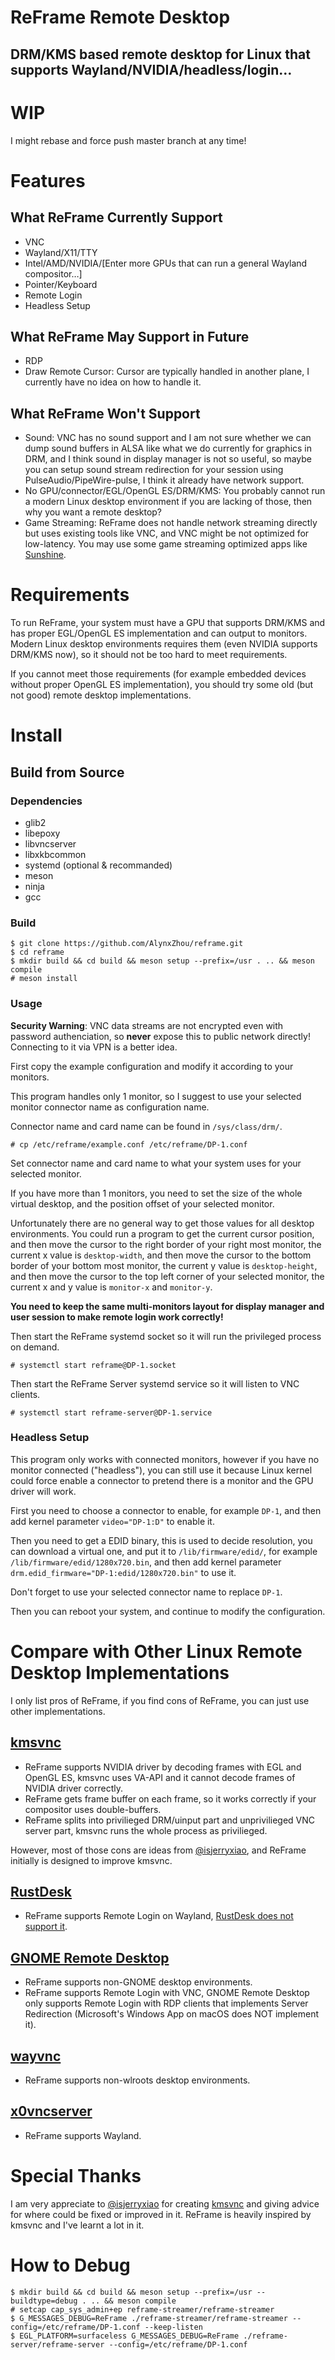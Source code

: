 ReFrame Remote Desktop
======================

DRM/KMS based remote desktop for Linux that supports Wayland/NVIDIA/headless/login…
-----------------------------------------------------------------------------------

# WIP

I might rebase and force push master branch at any time!

# Features

## What ReFrame Currently Support

- VNC
- Wayland/X11/TTY
- Intel/AMD/NVIDIA/[Enter more GPUs that can run a general Wayland compositor…]
- Pointer/Keyboard
- Remote Login
- Headless Setup

## What ReFrame May Support in Future

- RDP
- Draw Remote Cursor: Cursor are typically handled in another plane, I currently have no idea on how to handle it.

## What ReFrame Won't Support

- Sound: VNC has no sound support and I am not sure whether we can dump sound buffers in ALSA like what we do currently for graphics in DRM, and I think sound in display manager is not so useful, so maybe you can setup sound stream redirection for your session using PulseAudio/PipeWire-pulse, I think it already have network support.
- No GPU/connector/EGL/OpenGL ES/DRM/KMS: You probably cannot run a modern Linux desktop environment if you are lacking of those, then why you want a remote desktop?
- Game Streaming: ReFrame does not handle network streaming directly but uses existing tools like VNC, and VNC might be not optimized for low-latency. You may use some game streaming optimized apps like [Sunshine](https://github.com/LizardByte/Sunshine/).

# Requirements

To run ReFrame, your system must have a GPU that supports DRM/KMS and has proper EGL/OpenGL ES implementation and can output to monitors. Modern Linux desktop environments requires them (even NVIDIA supports DRM/KMS now), so it should not be too hard to meet requirements.

If you cannot meet those requirements (for example embedded devices without proper OpenGL ES implementation), you should try some old (but not good) remote desktop implementations.

# Install

## Build from Source

### Dependencies

- glib2
- libepoxy
- libvncserver
- libxkbcommon
- systemd (optional & recommanded)
- meson
- ninja
- gcc

### Build

```
$ git clone https://github.com/AlynxZhou/reframe.git
$ cd reframe
$ mkdir build && cd build && meson setup --prefix=/usr . .. && meson compile
# meson install
```

### Usage

**Security Warning**: VNC data streams are not encrypted even with password authenciation, so **never** expose this to public network directly! Connecting to it via VPN is a better idea.

First copy the example configuration and modify it according to your monitors.

This program handles only 1 monitor, so I suggest to use your selected monitor connector name as configuration name.

Connector name and card name can be found in `/sys/class/drm/`.

```
# cp /etc/reframe/example.conf /etc/reframe/DP-1.conf
```

Set connector name and card name to what your system uses for your selected monitor.

If you have more than 1 monitors, you need to set the size of the whole virtual desktop, and the position offset of your selected monitor.

Unfortunately there are no general way to get those values for all desktop environments. You could run a program to get the current cursor position, and then move the cursor to the right border of your right most monitor, the current x value is `desktop-width`, and then move the cursor to the bottom border of your bottom most monitor, the current y value is `desktop-height`, and then move the cursor to the top left corner of your selected monitor, the current x and y value is `monitor-x` and `monitor-y`.

**You need to keep the same multi-monitors layout for display manager and user session to make remote login work correctly!**

Then start the ReFrame systemd socket so it will run the privileged process on demand.

```
# systemctl start reframe@DP-1.socket
```

Then start the ReFrame Server systemd service so it will listen to VNC clients.

```
# systemctl start reframe-server@DP-1.service
```

### Headless Setup

This program only works with connected monitors, however if you have no monitor connected ("headless"), you can still use it because Linux kernel could force enable a connector to pretend there is a monitor and the GPU driver will work.

First you need to choose a connector to enable, for example `DP-1`, and then add kernel parameter `video="DP-1:D"` to enable it.

Then you need to get a EDID binary, this is used to decide resolution, you can download a virtual one, and put it to `/lib/firmware/edid/`, for example `/lib/firmware/edid/1280x720.bin`, and then add kernel parameter `drm.edid_firmware="DP-1:edid/1280x720.bin"` to use it.

Don't forget to use your selected connector name to replace `DP-1`.

Then you can reboot your system, and continue to modify the configuration.

# Compare with Other Linux Remote Desktop Implementations

I only list pros of ReFrame, if you find cons of ReFrame, you can just use other implementations.

## [kmsvnc](https://github.com/isjerryxiao/kmsvnc/)

- ReFrame supports NVIDIA driver by decoding frames with EGL and OpenGL ES, kmsvnc uses VA-API and it cannot decode frames of NVIDIA driver correctly.
- ReFrame gets frame buffer on each frame, so it works correctly if your compositor uses double-buffers.
- ReFrame splits into privilieged DRM/uinput part and unprivilieged VNC server part, kmsvnc runs the whole process as privilieged.

However, most of those cons are ideas from [@isjerryxiao](https://github.com/isjerryxiao/), and ReFrame initially is designed to improve kmsvnc.

## [RustDesk](https://github.com/rustdesk/rustdesk/)

- ReFrame supports Remote Login on Wayland, [RustDesk does not support it](https://rustdesk.com/docs/en/client/linux/#login-screen).

## [GNOME Remote Desktop](https://gitlab.gnome.org/GNOME/gnome-remote-desktop/)

- ReFrame supports non-GNOME desktop environments.
- ReFrame supports Remote Login with VNC, GNOME Remote Desktop only supports Remote Login with RDP clients that implements Server Redirection (Microsoft's Windows App on macOS does NOT implement it).

## [wayvnc](https://github.com/any1/wayvnc/)

- ReFrame supports non-wlroots desktop environments.

## [x0vncserver](https://tigervnc.org/)

- ReFrame supports Wayland.

# Special Thanks

I am very appreciate to [@isjerryxiao](https://github.com/isjerryxiao/) for creating [kmsvnc](https://github.com/isjerryxiao/kmsvnc/) and giving advice for where could be fixed or improved in it. ReFrame is heavily inspired by kmsvnc and I've learnt a lot in it.

# How to Debug

```
$ mkdir build && cd build && meson setup --prefix=/usr --buildtype=debug . .. && meson compile
# setcap cap_sys_admin+ep reframe-streamer/reframe-streamer
$ G_MESSAGES_DEBUG=ReFrame ./reframe-streamer/reframe-streamer --config=/etc/reframe/DP-1.conf --keep-listen
$ EGL_PLATFORM=surfaceless G_MESSAGES_DEBUG=ReFrame ./reframe-server/reframe-server --config=/etc/reframe/DP-1.conf
```
